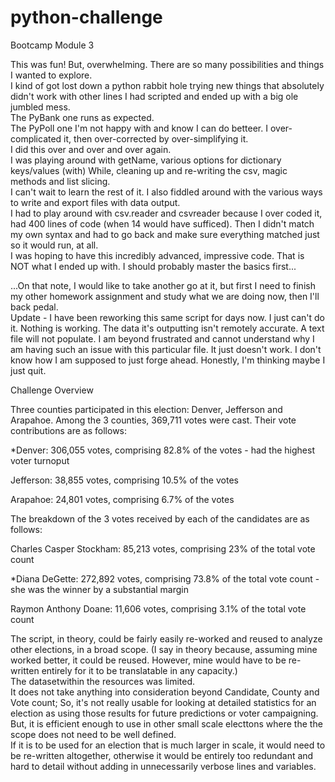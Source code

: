 # python-challenge
Bootcamp Module 3


This was fun!  But, overwhelming.  There are so many possibilities and things I wanted to explore.  
I kind of got lost down a python rabbit hole trying new things that absolutely didn't work with other lines I had scripted and ended up with a big ole jumbled mess.  
The PyBank one runs as expected.   
The PyPoll one I'm not happy with and know I can do betteer. 
I over-complicated it, then over-corrected by over-simplifying it.  
I did this over and over and over again.  
I was playing around with getName, various options for dictionary keys/values (with) While, cleaning up and re-writing the csv, magic methods and list slicing.  
I can't wait to learn the rest of it. I also fiddled around with the various ways to write and export files with data output.  
I had to play around with csv.reader and csvreader because I over coded it, had 400 lines of code (when 14 would have sufficed). 
Then I didn't match my own syntax and had to go back and make sure everything matched just so it would run, at all.   
I was hoping to have this incredibly advanced, impressive code.  That is NOT what I ended up with.  I should probably master the basics first... 

...On that note, I would like to take another go at it, but first I need to finish my other homework assignment and study what we are doing now, then I'll back pedal.  
Update - I have been reworking this same script for days now.  I just can't do it.  Nothing is working.  The data it's outputting isn't remotely accurate.  A text file will not populate.  I am beyond frustrated and cannot understand why I am having such an issue with this particular file. It just doesn't work.  I don't know how I am supposed to just forge ahead.  Honestly, I'm thinking maybe I just quit.   

Challenge Overview


Three counties participated in this election: Denver, Jefferson and Arapahoe.  Among the 3 counties, 369,711 votes were cast. 
Their vote contributions are as follows:

*Denver:     306,055 votes,  comprising 82.8% of the votes - had the highest voter turnoput



Jefferson:  38,855 votes,    comprising 10.5% of the votes


Arapahoe:   24,801 votes,    comprising 6.7% of the votes



The breakdown of the 3 votes received by each of the candidates are as follows:

Charles Casper Stockham:  85,213 votes,   comprising 23% of the total vote count


*Diana DeGette:           272,892 votes,  comprising 73.8% of the total vote count - she was the winner by a substantial margin


Raymon Anthony Doane:     11,606 votes,   comprising 3.1% of the total vote count

The script, in theory, could be fairly easily re-worked and reused to analyze other elections, in a broad scope. 
(I say in theory because, assuming mine worked better, it could be reused.  However, mine would have to be re-written entirely for it to be translatable in any capacity.)  
The datasetwithin the resources was limited.    
It does not take anything into consideration beyond Candidate, County and Vote count; 
So, it's not really usable for looking at detailed statistics for an election as using those results for future predictions or voter campaigning.  
But, it is efficient enough to use in other small scale electtons where the the scope does not need to be well defined.  
If it is to be used for an election that is much larger in scale, it would need to be re-written altogether,
otherwise it would be entirely too redundant and hard to detail without adding in unnecessarily verbose lines and variables.  

